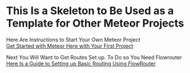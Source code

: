 This Is a Skeleton to Be Used as a Template for Other Meteor Projects
===

Here Are Instructions to Start Your Own Meteor Project  
[Get Started with Meteor Here with Your First Project](https://www.meteor.com/tutorials/react/creating-an-app)

Next You Will Want to Get Routes Set up. To Do so You Need Flowrouter  
[Here Is a Guide to Setting up Basic Routing Using FlowRouter](https://dev.to/damcosset/meteor-react-and-flowrouter-quick-setup-6g5)